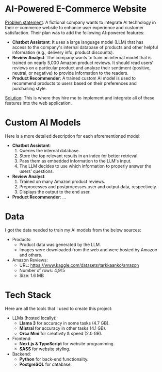 # AI-Powered E-Commerce Website
<u>Problem statement</u>: A fictional company wants to integrate AI technology in their e-commerce website to enhance user experience and customer satisfaction. Their plan was to add the following AI-powered features:

- **Chatbot Assistant**: It uses a large language model (LLM) that has access to the company's internal database of products and other helpful information (e.g., delivery info, product discounts).
- **Review Analyst**: The company wants to train an internal model that is trained on nearly 5,000 Amazon product reviews. It should read users' reviews on a particular product and analyze their sentiment (positive, neutral, or negative) to provide information to the readers.
- **Product Recommender**: A trained custom AI model is used to recommend products to users based on their preferences and purchasing style.

<u>Solution</u>: This is where they hire me to implement and integrate all of these features into the web application.

# Custom AI Models
Here is a more detailed description for each aforementioned model:
- **Chatbot Assistant**:
    1. Queries the internal database.
    2. Store the top relevant results in an index for better retrieval.
    3. Pass them as embedded information to the LLM's input.
    4. The LLM decides to use which information to properly answer the users' questions.
- **Review Analyst**:
    1. Trained on many Amazon product reviews.
    2. Preprocesses and postprocesses user and output data, respectively.
    3. Displays the output to the end user.
- **Product Recommender**:
    ...

# Data
I got the data needed to train my AI models from the below sources:
- Products:
    - Product data was generated by the LLM.
    - Images were downloaded from the web and were hosted by Amazon and others.
- Amazon Reviews:
    - URL: https://www.kaggle.com/datasets/tarkkaanko/amazon
    - Number of rows: 4,915
    - Size: 1.6 MB

# Tech Stack
Here are all the tools that I used to create this project:
- LLMs (hosted locally):
    - **Llama 3** for accuracy in some tasks (4.7 GB).
    - **Mistral** for accuracy in other tasks (4.1 GB).
    - **Orca Mini** for creativity & speed (2.0 GB).
- Frontend:
    - **Next.js & TypeScript** for website programming.
    - **SASS** for website styling.
- Backend:
    - **Python** for back-end functionality.
    - **PostgreSQL** for database.